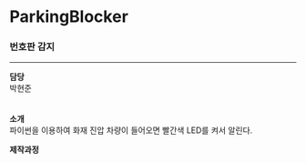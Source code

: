 # ParkingBlocker

### 번호판 감지
---
**담당**</br>
박현준  
<br></br>
**소개**</br>
파이썬을 이용하여 화재 진압 차량이 들어오면 빨간색 LED를 켜서 알린다.

**제작과정**</br>
